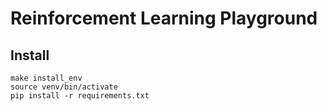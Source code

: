 # Reinforcement Learning Playground

## Install
```
make install_env
source venv/bin/activate
pip install -r requirements.txt
```